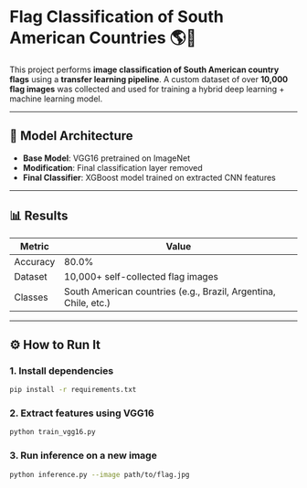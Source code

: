 # Flag Classification of South American Countries 🌎🚩

This project performs **image classification of South American country flags** using a **transfer learning pipeline**. A custom dataset of over **10,000 flag images** was collected and used for training a hybrid deep learning + machine learning model.

---

## 🧠 Model Architecture

- **Base Model**: VGG16 pretrained on ImageNet
- **Modification**: Final classification layer removed
- **Final Classifier**: XGBoost model trained on extracted CNN features

---

## 📊 Results

| Metric     | Value  |
|------------|--------|
| Accuracy   | 80.0%  |
| Dataset    | 10,000+ self-collected flag images |
| Classes    | South American countries (e.g., Brazil, Argentina, Chile, etc.) |

---

## ⚙️ How to Run It

### 1. Install dependencies

```bash
pip install -r requirements.txt
```

### 2. Extract features using VGG16

```bash
python train_vgg16.py
```
### 3. Run inference on a new image

```bash
python inference.py --image path/to/flag.jpg
```


